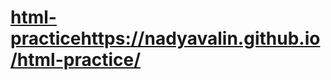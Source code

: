 # [html-practice](https://nadyavalin.github.io/html-practice/)https://nadyavalin.github.io/html-practice/
